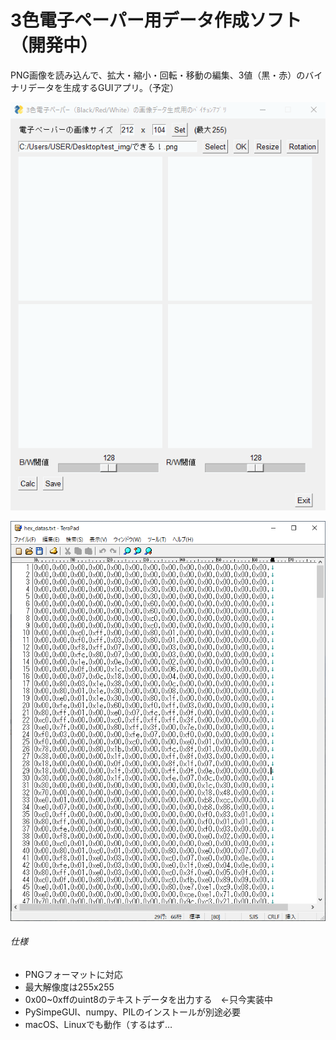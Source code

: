 # 3色電子ペーパー用データ作成ソフト（開発中）
PNG画像を読み込んで、拡大・縮小・回転・移動の編集、3値（黒・赤）のバイナリデータを生成するGUIアプリ。（予定）

![UI](https://raw.githubusercontent.com/ienaga045/three_color_epaper/master/UI_animation.gif)

![HEX](https://raw.githubusercontent.com/ienaga045/three_color_epaper/master/hex_text.png)


###### 仕様
- PNGフォーマットに対応
- 最大解像度は255x255
- 0x00~0xffのuint8のテキストデータを出力する　←只今実装中
- PySimpeGUI、numpy、PILのインストールが別途必要
- macOS、Linuxでも動作（するはず…

